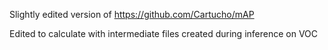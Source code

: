 Slightly edited version of https://github.com/Cartucho/mAP

Edited to calculate with intermediate files created during inference on VOC
